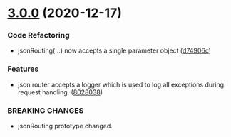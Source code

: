 # [3.0.0](https://github.com/tibbercom/tibber-express-utils/compare/v2.1.0...v3.0.0) (2020-12-17)


### Code Refactoring

* jsonRouting(...) now accepts a single parameter object ([d74906c](https://github.com/tibbercom/tibber-express-utils/commit/d74906c52e3f21bbc4a888babfd70e3b0a7f0625))


### Features

* json router accepts a logger which is used to log all exceptions during request handling. ([8028038](https://github.com/tibbercom/tibber-express-utils/commit/8028038d3e226ce749d31c776147c4537d3ae3c2))


### BREAKING CHANGES

* jsonRouting prototype changed.
